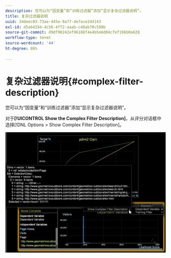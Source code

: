 ```yaml
---
description: 您可以为“因变量”和“训练过滤器”添加“显示复杂过滤器说明”。
title: 复杂过滤器说明
uuid: 34deec03-73ae-445e-9a77-de7ace2d4143
exl-id: d5a64194-4c56-4ff2-aaab-c48ab78c598b
source-git-commit: d9df90242ef96188f4e4b5e6d04cfef196b0a628
workflow-type: tm+mt
source-wordcount: '44'
ht-degree: 86%

---
```


# 复杂过滤器说明{#complex-filter-description}

您可以为“因变量”和“训练过滤器”添加“显示复杂过滤器说明”。

对于&#x200B;**[!UICONTROL Show the Complex Filter Description]**，从评分对话框中选择[!DNL Options > Show Complex Filter Description]。

![](assets/propensity_Show_complex.png)

